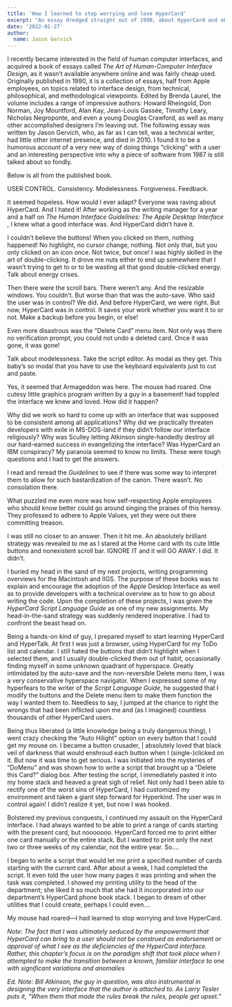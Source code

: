 ```yaml
---
title: 'How I learned to stop worrying and love HyperCard'
excerpt: "An essay dredged straight out of 1990, about HyperCard and obstinacy."
date: '2022-01-27'
author:
  name: Jason Gervich
---
```

I recently became interested in the field of human computer interfaces, and acquired a book of essays called *The Art of Human-Computer Interface Design*, as it wasn’t available anywhere online and was fairly cheap used. Originally published in 1990, it is a collection of essays, half from Apple employees, on topics related to interface design, from technical, philosophical, and methodological viewpoints. Edited by Brenda Laurel, the volume includes a range of impressive authors: Howard Rheingold, Don Norman, Joy Mountford, Alan Kay, Jean-Louis Gassée, Timothy Leary, Nicholas Negroponte, and even a young Douglas Crawford, as well as many other accomplished designers I’m leaving out. The following essay was written by Jason Gervich, who, as far as I can tell, was a technical writer, had little other internet presence, and died in 2010. I found it to be a humorous account of a very new way of doing things “clicking” with a user and an interesting perspective into why a piece of software from 1987 is still talked about so fondly.

Below is all from the published book.

USER CONTROL. Consistency. Modelessness. Forgiveness. Feedback.

It seemed hopeless. How would I ever adapt? Everyone was raving about HyperCard. And I hated it! After working as the writing manager for a year and a half on *The Human Interface Guidelines: The Apple Desktop Interface* , I knew what a good interface was. And HyperCard didn’t have it.

I couldn’t believe the buttons! When you clicked on them, nothing happened! No highlight, no cursor change, nothing. Not only that, but you only clicked on an icon once. Not twice, but once! I was highly skilled in the art of double-clicking. It drove me nuts either to end up somewhere that I wasn’t trying to get to or to be wasting all that good double-clicked energy. Talk about energy crises.

Then there were the scroll bars. There weren’t any. And the resizable windows. You couldn’t. But worse than that was the auto-save. Who said the user was in control? We did. And before HyperCard, we were right. But now, HyperCard was in control. It saves your work whether you want it to or not. Make a backup before you begin, or else!

Even more disastrous was the “Delete Card” menu item. Not only was there no verification prompt, you could not undo a deleted card. Once it was gone, it was gone!

Talk about modelessness. Take the script editor. As modal as they get. This baby’s so modal that you have to use the keyboard equivalents just to cut and paste.

Yes, it seemed that Armageddon was here. The mouse had roared. One cutesy little graphics program written by a guy in a basement! had toppled the interface we knew and loved. How did it happen?

Why did we work so hard to come up with an interface that was supposed to be consistent among all applications? Why did we practically threaten developers with exile in MS-DOS-land if they didn’t follow our interface religiously? Why was Sculley letting Atkinson single-handedly destroy all our hard-earned success in evangelizing the interface? Was HyperCard an IBM conspiracy? My paranoia seemed to know no limits. These were tough questions and I had to get the answers.

I read and reread the *Guidelines* to see if there was some way to interpret them to allow for such bastardization of the canon. There wasn’t. No consolation there.

What puzzled me even more was how self-respecting Apple employees who should know better could go around singing the praises of this heresy. They professed to adhere to Apple Values, yet they were out there committing treason.

I was still no closer to an answer. Then it hit me. An absolutely brilliant strategy was revealed to me as I stared at the Home card with its cute little buttons and nonexistent scroll bar. IGNORE IT and it will GO AWAY. I did. It didn’t.

I buried my head in the sand of my next projects, writing programming overviews for the Macintosh and IIGS. The purpose of these books was to explain and encourage the adoption of the Apple Desktop Interface as well as to provide developers with a technical overview as to how to go about writing the code. Upon the completion of these projects, I was given the *HyperCard Script Language Guide* as one of my new assignments. My head-in-the-sand strategy was suddenly rendered inoperative. I had to confront the beast head on.

Being a hands-on kind of guy, I prepared myself to start learning HyperCard and HyperTalk. At first I was just a browser, using HyperCard for my ToDo list and calendar. I still hated the buttons that didn’t highlight when I selected them, and I usually double-clicked them out of habit, occasionally finding myself in some unknown quadrant of hyperspace. Greatly intimidated by the auto-save and the non-reversible Delete menu item, I was a very conservative hyperspace navigator. When I expressed some of my hyperfears to the writer of the *Script Language Guide*, he suggested that I modify the buttons and the Delete menu item to make them function the way I wanted them to. Needless to say, I jumped at the chance to right the wrongs that had been inflicted upon me and (as I imagined) countless thousands of other HyperCard users.

Being thus liberated (a little knowledge being a truly dangerous thing), I went crazy checking the “Auto Hilight” option on every button that I could get my mouse on. I became a button crusader, | absolutely loved that black veil of darkness that would enshroud each button when I (single-)clicked on it. But now it was time to get serious. I was initiated into the mysteries of “DoMenu” and was shown how to write a script that brought up a “Delete this Card?” dialog box. After testing the script, I immediately pasted it into my home stack and heaved a great sigh of relief. Not only had I been able to rectify one of the worst sins of HyperCard, I had customized my environment and taken a giant step forward for Hyperkind. The user was in control again! I didn’t realize it yet, but now I was hooked.

Bolstered my previous conquests, I continued my assault on the HyperCard interface. I had always wanted to be able to print a range of cards starting with the present card, but nooooooo. HyperCard forced me to print either one card manually or the entire stack. But I wanted to print only the next two or three weeks of my calendar, not the entire year. So....

I began to write a script that would let me print a specified number of cards starting with the current card. After about a week, I had completed the script. It even told the user how many pages it was printing and when the task was completed. I showed my printing utility to the head of the department; she liked it so much that she had it incorporated into our department’s HyperCard phone book stack. I began to dream of other utilities that I could create, perhaps I could even....

My mouse had roared—I had learned to stop worrying and love HyperCard.

*Note: The fact that I was ultimately seduced by the empowerment that HyperCard can bring to a user should not be construed as endorsement or approval of what I see as the deficiencies of the HyperCard interface. Rather, this chapter’s focus is on the paradigm shift that took place when I attempted to make the transition between a known, familiar interface to one with significant variations and anomalies*

*Ed. Note: Bill Atkinson, the guy in question, was also instrumental in designing the very interface that the author is attached to. As Larry Tesler puts it, “When them that made the rules break the rules, people get upset.”*
